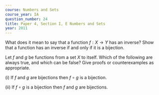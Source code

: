 ```yaml
---
course: Numbers and Sets
course_year: IA
question_number: 24
title: Paper 4, Section I, E Numbers and Sets
year: 2011
---
```




What does it mean to say that a function $f: X \rightarrow Y$ has an inverse? Show that a function has an inverse if and only if it is a bijection.

Let $f$ and $g$ be functions from a set $X$ to itself. Which of the following are always true, and which can be false? Give proofs or counterexamples as appropriate.

(i) If $f$ and $g$ are bijections then $f \circ g$ is a bijection.

(ii) If $f \circ g$ is a bijection then $f$ and $g$ are bijections.